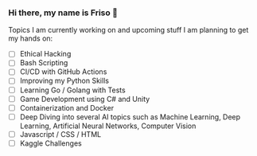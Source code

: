 ### Hi there, my name is Friso 👋

<!--
**FOehlschlaeger/FOehlschlaeger** is a ✨ _special_ ✨ repository because its `README.md` (this file) appears on your GitHub profile.

Here are some ideas to get you started:

- 🔭 I’m currently working on ...
- 🌱 I’m currently learning ...
- 👯 I’m looking to collaborate on ...
- 🤔 I’m looking for help with ...
- 💬 Ask me about ...
- 📫 How to reach me: ...
- 😄 Pronouns: ...
- ⚡ Fun fact: ...
-->

Topics I am currently working on and upcoming stuff I am planning to get my hands on:
- [ ] Ethical Hacking
- [ ] Bash Scripting
- [ ] CI/CD with GitHub Actions
- [ ] Improving my Python Skills
- [ ] Learning Go / Golang with Tests
- [ ] Game Development using C# and Unity
- [ ] Containerization and Docker
- [ ] Deep Diving into several AI topics such as Machine Learning, Deep Learning, Artificial Neural Networks, Computer Vision
- [ ] Javascript / CSS / HTML
- [ ] Kaggle Challenges
